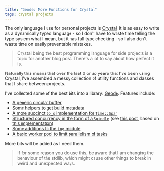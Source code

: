 ```yaml
---
title: "Geode: More Functions for Crystal"
tags: crystal projects
---
```


The only language I use for personal projects is [Crystal](https://crystal-lang.org). It is as easy to write as a dynamically typed language - so I don't have to waste time telling the type system what I mean, but it has full type checking - so I also don't waste time on easily preventable mistakes.

> Crystal being the best programming language for side projects is a topic for another blog post. There's a lot to say about how perfect it is.

Naturally this means that over the last 6 or so years that I've been using Crystal, I've assembled a messy collection of utility functions and classes that I share between projects.

I've collected some of the best bits into a library: [Geode](https://codeberg.org/willhbr/geode). Features include:

- [A generic circular buffer](https://codeberg.org/willhbr/geode/src/branch/main/src/geode/circular_buffer.cr)
- [Some helpers to get build metadata](https://codeberg.org/willhbr/geode/src/branch/main/src/geode/program_info.cr)
- [A more succinct `to_s` implementation for `Time::Span`](https://codeberg.org/willhbr/geode/src/branch/main/src/geode/time_span.cr)
- [Structured concurrency in the form of a `Spindle`](https://codeberg.org/willhbr/geode/src/branch/main/src/geode/spindle.cr) (see [this post](https://vorpus.org/blog/notes-on-structured-concurrency-or-go-statement-considered-harmful/), based on [this implementation](https://gist.github.com/straight-shoota/4437971943bae7000f03fabf3d814a2f))
- [Some additions to the `Log` module](https://codeberg.org/willhbr/geode/src/branch/main/src/geode/log.cr)
- [A basic worker pool to limit parallelism of tasks](https://codeberg.org/willhbr/geode/src/branch/main/src/geode/worker_pool.cr)

More bits will be added as I need them.

> If for some reason you do use this, be aware that I am changing the behaviour of the stdlib, which might cause other things to break in weird and unexpected ways.
